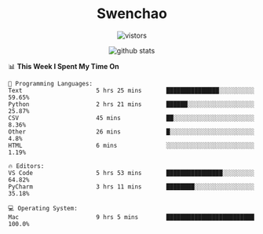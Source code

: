 <h1 align="center">Swenchao</h3>

<p align="center">
  <img src="https://visitor-badge.glitch.me/badge?page_id=Swenchao" alt="vistors" />
</p>

<p align="center">
  <img src="https://github-readme-stats.vercel.app/api?username=Swenchao&count_private=true&show_icons=true&theme=vue-dark&hide_title=true" alt="github stats" />
</p>

<!--START_SECTION:waka-->
📊 **This Week I Spent My Time On** 

```text
💬 Programming Languages: 
Text                     5 hrs 25 mins       ███████████████░░░░░░░░░░   59.65% 
Python                   2 hrs 21 mins       ██████░░░░░░░░░░░░░░░░░░░   25.87% 
CSV                      45 mins             ██░░░░░░░░░░░░░░░░░░░░░░░   8.36% 
Other                    26 mins             █░░░░░░░░░░░░░░░░░░░░░░░░   4.8% 
HTML                     6 mins              ░░░░░░░░░░░░░░░░░░░░░░░░░   1.19%

🔥 Editors: 
VS Code                  5 hrs 53 mins       ████████████████░░░░░░░░░   64.82% 
PyCharm                  3 hrs 11 mins       ████████░░░░░░░░░░░░░░░░░   35.18%

💻 Operating System: 
Mac                      9 hrs 5 mins        █████████████████████████   100.0%

```


<!--END_SECTION:waka-->
